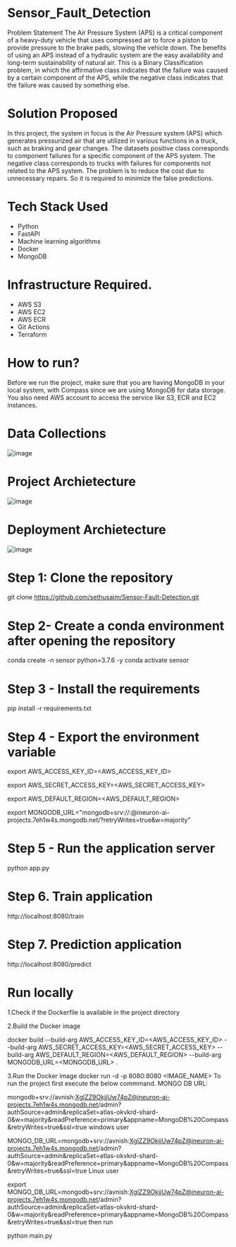 # Sensor_Fault_Detection
Problem Statement The Air Pressure System (APS) is a critical component of a heavy-duty vehicle that uses compressed air to force a piston to provide pressure to the brake pads, slowing the vehicle down. The benefits of using an APS instead of a hydraulic system are the easy availability and long-term sustainability of natural air.
This is a Binary Classification problem, in which the affirmative class indicates that the failure was caused by a certain component of the APS, while the negative class indicates that the failure was caused by something else.

# Solution Proposed
In this project, the system in focus is the Air Pressure system (APS) which generates pressurized air that are utilized in various functions in a truck, such as braking and gear changes. The datasets positive class corresponds to component failures for a specific component of the APS system. The negative class corresponds to trucks with failures for components not related to the APS system.
The problem is to reduce the cost due to unnecessary repairs. So it is required to minimize the false predictions.

# Tech Stack Used
* Python
* FastAPI
* Machine learning algorithms
* Docker
* MongoDB

# Infrastructure Required.
* AWS S3
* AWS EC2
* AWS ECR
* Git Actions
* Terraform

# How to run?
Before we run the project, make sure that you are having MongoDB in your local system, with Compass since we are using MongoDB for data storage. You also need AWS account to access the service like S3, ECR and EC2 instances.

# Data Collections
![image](https://user-images.githubusercontent.com/90135094/200799920-a3826e36-575f-476f-be96-f42464fb79dd.png)


# Project Archietecture
![image](https://user-images.githubusercontent.com/90135094/200800102-c0b66388-53d9-418e-bd63-2e9291aa771a.png)

# Deployment Archietecture
![image](https://user-images.githubusercontent.com/90135094/200800017-915b93db-3e6c-465e-a014-a32739a8e8db.png)


# Step 1: Clone the repository
git clone https://github.com/sethusaim/Sensor-Fault-Detection.git

# Step 2- Create a conda environment after opening the repository
conda create -n sensor python=3.7.6 -y
conda activate sensor

# Step 3 - Install the requirements
pip install -r requirements.txt

# Step 4 - Export the environment variable
export AWS_ACCESS_KEY_ID=<AWS_ACCESS_KEY_ID>

export AWS_SECRET_ACCESS_KEY=<AWS_SECRET_ACCESS_KEY>

export AWS_DEFAULT_REGION=<AWS_DEFAULT_REGION>

export MONGODB_URL="mongodb+srv://<username>:<password>@ineuron-ai-projects.7eh1w4s.mongodb.net/?retryWrites=true&w=majority"
  
# Step 5 - Run the application server
python app.py
  
# Step 6. Train application
http://localhost:8080/train
  
# Step 7. Prediction application
http://localhost:8080/predict
  
# Run locally
1.Check if the Dockerfile is available in the project directory

2.Build the Docker image

docker build --build-arg AWS_ACCESS_KEY_ID=<AWS_ACCESS_KEY_ID> --build-arg AWS_SECRET_ACCESS_KEY=<AWS_SECRET_ACCESS_KEY> --build-arg AWS_DEFAULT_REGION=<AWS_DEFAULT_REGION> --build-arg MONGODB_URL=<MONGODB_URL> . 

3.Run the Docker image
docker run -d -p 8080:8080 <IMAGE_NAME>
To run the project first execute the below commmand. MONGO DB URL:

mongodb+srv://avnish:XglZZ9OkjjUw74pZ@ineuron-ai-projects.7eh1w4s.mongodb.net/admin?authSource=admin&replicaSet=atlas-okvkrd-shard-0&w=majority&readPreference=primary&appname=MongoDB%20Compass&retryWrites=true&ssl=true
windows user

MONGO_DB_URL=mongodb+srv://avnish:XglZZ9OkjjUw74pZ@ineuron-ai-projects.7eh1w4s.mongodb.net/admin?authSource=admin&replicaSet=atlas-okvkrd-shard-0&w=majority&readPreference=primary&appname=MongoDB%20Compass&retryWrites=true&ssl=true
Linux user

export MONGO_DB_URL=mongodb+srv://avnish:XglZZ9OkjjUw74pZ@ineuron-ai-projects.7eh1w4s.mongodb.net/admin?authSource=admin&replicaSet=atlas-okvkrd-shard-0&w=majority&readPreference=primary&appname=MongoDB%20Compass&retryWrites=true&ssl=true
then run

python main.py

